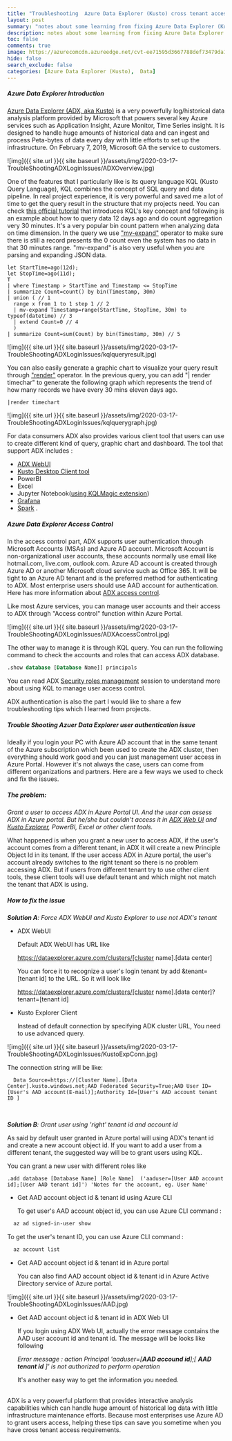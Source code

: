 ```yaml
---
title: "Troubleshooting  Azure Data Explorer (Kusto) cross tenant access issues"
layout: post
summary: "notes about some learning from fixing Azure Data Explorer (Kusto) cross tenant access issues  "
description: notes about some learning from fixing Azure Data Explorer (Kusto) cross tenant access issues 
toc: false
comments: true
image: https://azurecomcdn.azureedge.net/cvt-ee71595d3667788def73479da1629d673313a0b081e460fc596839b82f34a2df/images/page/services/machine-learning/mlops/steps/mlops-slide1-step3.svg
hide: false
search_exclude: false
categories: [Azure Data Explorer (Kusto),  Data]
---
```


##### Azure Data Explorer Introduction

[Azure Data Explorer (ADX, aka Kusto)](https://docs.microsoft.com/en-us/azure/data-explorer/data-explorer-overview) is a very powerfully log/historical data analysis platform provided by Microsoft that powers several key Azure services such as Application Insight, Azure Monitor, Time Series insight. It is designed to handle huge amounts of historical data and can ingest and process Peta-bytes of data every day with little efforts to set up the infrastructure. On February 7, 2019, Microsoft GA the service to customers. 

![img]({{ site.url }}{{ site.baseurl }}/assets/img/2020-03-17-TroubleShootingADXLoginIssues/ADXOverview.jpg)

One of the features that I particularly like is its query language KQL (Kusto Query Language), KQL combines the concept of SQL query and data pipeline. In real project experience, it is very powerful and saved me a lot of time to get the query result in the structure that my projects need. You can check [this official tutorial](https://docs.microsoft.com/en-us/azure/kusto/query/tutorial?pivots=azuredataexplorer) that introduces KQL's key concept and following is an example about how to query data 12 days ago and do count aggregation very 30 minutes. It's a very popular bin count pattern when analyzing data on time dimension. In the query we use ["mv-expand"](https://docs.microsoft.com/en-us/azure/kusto/query/mvexpandoperator) operator to make sure there is still a record presents the 0 count even the system has no data in that 30 minutes range. "mv-expand" is also very useful when you are parsing and expanding JSON data. 

```
let StartTime=ago(12d);
let StopTime=ago(11d);
T
| where Timestamp > StartTime and Timestamp <= StopTime 
| summarize Count=count() by bin(Timestamp, 30m)
| union ( // 1
  range x from 1 to 1 step 1 // 2
  | mv-expand Timestamp=range(StartTime, StopTime, 30m) to typeof(datetime) // 3
  | extend Count=0 // 4
  )
| summarize Count=sum(Count) by bin(Timestamp, 30m) // 5
```
![img]({{ site.url }}{{ site.baseurl }}/assets/img/2020-03-17-TroubleShootingADXLoginIssues/kqlqueryresult.jpg)

You can also easily generate a graphic chart to visualize your query result through ["render"](https://docs.microsoft.com/en-us/azure/kusto/query/renderoperator?pivots=azuredataexplorer) operator. In the previous query, you can add "| render timechar" to generate the following graph which represents the trend of how many records we have every 30 mins eleven days ago. 
```
|render timechart 
```
![img]({{ site.url }}{{ site.baseurl }}/assets/img/2020-03-17-TroubleShootingADXLoginIssues/kqlquerygraph.jpg)


For data consumers ADX also provides various client tool that users can use to create different kind of query, graphic chart and dashboard. The tool that support ADX includes :
  - [ADX WebUI](https://docs.microsoft.com/en-us/azure/data-explorer/web-query-data)
  - [Kusto Desktop Client tool](https://docs.microsoft.com/en-us/azure/kusto/tools/kusto-explorer)
  - PowerBI
  - Excel 
  - Jupyter Notebook([using KQLMagic extension](https://github.com/microsoft/jupyter-Kqlmagic))
  - [Grafana](https://docs.microsoft.com/en-us/azure/data-explorer/grafana)
  - [Spark](https://github.com/Azure/azure-kusto-spark)   . 

##### Azure Data Explorer Access Control

In the access control part, ADX supports user authentication through Microsoft Accounts (MSAs) and Azure AD account. Microsoft Account is non-organizational user accounts, these accounts normally use email like hotmail.com, live.com, outlook.com. Azure AD account is created through Azure AD or another Microsoft cloud service such as Office 365. It will be tight to an Azure AD tenant and is the preferred method for authenticating to ADX.  Most enterprise users should use AAD account for authentication. Here has more information about [ADX access control](https://docs.microsoft.com/zh-tw/azure/kusto/management/access-control/). 


Like most Azure services, you can manage user accounts and their access to ADX through "Access control" function within Azure Portal. 

![img]({{ site.url }}{{ site.baseurl }}/assets/img/2020-03-17-TroubleShootingADXLoginIssues/ADXAccessControl.jpg)

The other way to manage it is through KQL query. You can run the following command to check the accounts and roles that can access ADX database. 

```sql
.show database [Database Name]] principals 
```

You can read ADX [Security roles management](https://docs.microsoft.com/en-us/azure/kusto/management/security-roles) session to understand more about using  KQL to manage user access control. 

ADX authentication is also the part I would like to share a few troubleshooting tips which  I learned from projects. 


##### Trouble Shooting Azuer Data Explorer user authentication issue

Ideally if you login your PC with Azure AD account that in the same tenant of the Azure subscription which been used to create the ADX cluster, then everything should work good and you can just management user access in Azure Portal. However it's not always the case, users can come from different organizations and partners. Here are a few ways we used to check and fix the issues. 

##### The problem:
*Grant a user to access ADX in Azure Portal UI. And the user can assess ADX in Azure portal. But he/she but couldn't access it in [ADX Web UI]((https://docs.microsoft.com/en-us/azure/data-explorer/web-query-data)) and [Kusto Explorer](https://docs.microsoft.com/en-us/azure/kusto/tools/kusto-explorer), PowerBI, Excel or other client tools.*

What happened is when you grant a new user to access ADX, if the user's account comes from a different tenant, in ADX it will create a new Principle Object Id in its tenant. If the user access ADX in Azure portal, the user's account already switches to the right tenant so there is no problem accessing ADX. But if users from different tenant try to use other client tools, these client tools will use default tenant and which might not match the tenant that ADX is using.  

##### How to fix the issue

_**Solution A**: Force ADX WebUI and Kusto Explorer to use not ADX's tenant_

* ADX WebUI

  Default ADX WebUI has URL like 

  https://dataexplorer.azure.com/clusters/[cluster name].[data center]

  You can force it to recognize a user's login tenant by add &tenant=[tenant id] to the URL. So it will look like

  https://dataexplorer.azure.com/clusters/[cluster name].[data center]?tenant=[tenant id]

* Kusto Explorer Client

  Instead of default connection by specifying ADK cluster URL, You need to use advanced query. 

![img]({{ site.url }}{{ site.baseurl }}/assets/img/2020-03-17-TroubleShootingADXLoginIssues/KustoExpConn.jpg)

  The connection string will be like:

```
  Data Source=https://[Cluster Name].[Data Center].kusto.windows.net;AAD Federated Security=True;AAD User ID=[User's AAD account(E-mail)];Authority Id=[User's AAD account tenant ID ]
```

<br>

_**Solution B**: Grant user using 'right' tenant id and account id_

As said by default user granted in Azure portal will using ADX's tenant id and create a new account object id. If you want to add a user from a different tenant, the suggested way will be to grant users using KQL. 

You can grant a new user with different roles like

```kql 
.add database [Database Name] [Role Name]  ('aaduser=[User AAD account id];[User AAD tenant id]') 'Notes for the account, eg. User Name'

```

* Get AAD account object id & tenant id using Azure CLI

  To get user's AAD account object id, you can use Azure CLI command :

```bash
  az ad signed-in-user show 
```

  To get the user's tenant ID, you can use Azure CLI command :

```bash
  az account list 
```

* Get AAD account object id & tenant id in Azure portal

  You can also find AAD account object id & tenant id in Azure Active Directory service of  Azure portal. 

![img]({{ site.url }}{{ site.baseurl }}/assets/img/2020-03-17-TroubleShootingADXLoginIssues/AAD.jpg)


* Get AAD account object id & tenant id in ADX Web UI 

  If you login using ADX Web UI, actually the error message contains the AAD user account id and tenant id. The message will be looks like following 

  _Error message : 
action Principal 'aaduser=[__AAD accound id__];[ __AAD tenant id__ ]' is not authorized to perform operation_

  It's another easy way to get the information you needed. 

<br>
ADX is a very powerful platform that provides interactive analysis capabilities which can handle huge amount of historical log data with little infrastructure maintenance efforts. Because most enterprises use Azure AD to grant users access, helping these tips can save you sometime when you have cross tenant access requirements. 
